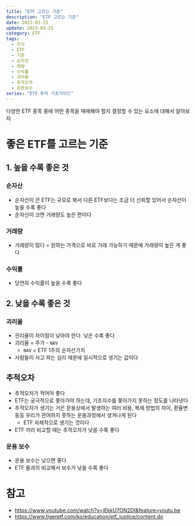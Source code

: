 ```yaml
---
title: "ETF 고르는 기준"
description: "ETF 고르는 기준"
date: 2023-03-25
update: 2023-03-25
category: ETF
tags:
  - 주식
  - ETF
  - 기준
  - 순자산
  - 래량
  - 수익률
  - 괴리율
  - 추적오차
  - 운용보수
series: "ETF 투자 기초가이드"
---
```


다양한 ETF 종목 중에 어떤 종목을 매매해야 할지 결정할 수 있는 요소에 대해서 알아보자

# 좋은 ETF를 고르는 기준

## 1. 높을 수록 좋은 것

### 순자산

- 순자산이 큰 ETF는 규모로 봐서 다른 ETF보다는 조금 더 신뢰할 있어서 순자산이 높을 수록 좋다
- 순자신이 크면 거래량도 높은 편이다

### 거래량

- 거래량이 많다 = 원하는 가격으로 바로 거래 가능하기 때문에 거래량이 높은 게 좋다

### 수익률

- 당연히 수익률이 높을 수록 좋다

## 2. 낮을 수록 좋은 것

### 괴리율

- 괸리율이 차이점이 낮아야 한다. 낮은 수록 좋다
- 괴리율 = 주가 - `NAV`
    - `NAV` = ETF 1주의 순자산가치
- 사람들이 사고 파는 심리 때문에 일시적으로 생기는 값이다

## 추적오차

- 추적오차가 적어야 좋다
- ETF는 궁극적으로 쫓아가야 하는데, 기초지수를 쫓아가지 못하는 정도를 나타낸다
- 추적오차가 생기는 거은 운용상에서 발생하는 여러 비용, 복제 방법의 차이, 환율변동등 우리가 관여하지 못하는 운용과정에서 생겨나게 된다
    - ETF 자체적으로 생기는 것이다
- ETF 끼리 비교할 때는 추적오차가 낮을 수록 좋다

### 운용 보수

- 운용 보수는 낮으면 좋다
- ETF 들과의 비교해서 보수가 낮을 수록 좋다

# 참고

- https://www.youtube.com/watch?v=jEkkU7ON2DI&feature=youtu.be
- https://www.tigeretf.com/ko/education/etf_justice/content.do